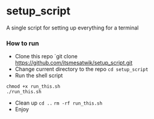 # setup_script
A single script for setting up everything for a terminal
### How to run
* Clone this repo `git clone https://github.com/itsmesatwik/setup_script.git
* Change current directory to the repo `cd setup_script`
* Run the shell script
```
chmod +x run_this.sh
./run_this.sh
```
* Clean up `cd ..` `rm -rf run_this.sh`
* Enjoy
